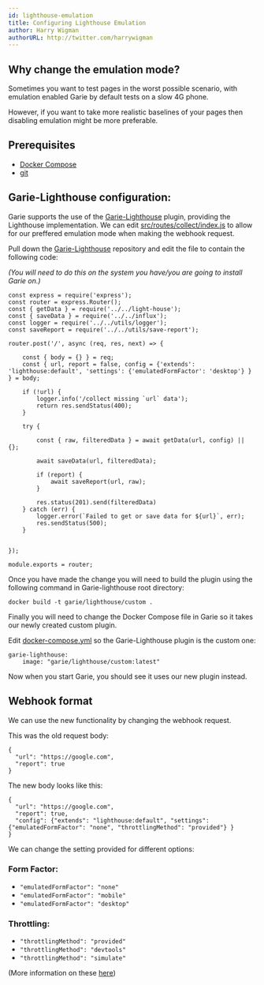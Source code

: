 ```yaml
---
id: lighthouse-emulation
title: Configuring Lighthouse Emulation
author: Harry Wigman
authorURL: http://twitter.com/harrywigman
---
```


## Why change the emulation mode?

Sometimes you want to test pages in the worst possible scenario, with emulation enabled Garie by default tests on a slow 4G phone.

However, if you want to take more realistic baselines of your pages then disabling emulation might be more preferable.

## Prerequisites

- [Docker Compose](https://docs.docker.com/compose/install/)
- [git](https://git-scm.com/)

## Garie-Lighthouse configuration: 

Garie supports the use of the [Garie-Lighthouse](https://github.com/boyney123/garie-lighthouse) plugin, providing the Lighthouse implementation. We can edit [src/routes/collect/index.js](https://github.com/boyney123/garie-lighthouse/blob/master/src/routes/collect/index.js) to allow for our preffered emulation mode when making the webhook request.

Pull down the [Garie-Lighthouse](https://github.com/boyney123/garie-lighthouse) repository and edit the file to contain the following code:

*(You will need to do this on the system you have/you are going to install Garie on.)*
 
```
const express = require('express');
const router = express.Router();
const { getData } = require('../../light-house');
const { saveData } = require('../../influx');
const logger = require('../../utils/logger');
const saveReport = require('../../utils/save-report');

router.post('/', async (req, res, next) => {

    const { body = {} } = req;
    const { url, report = false, config = {'extends': 'lighthouse:default', 'settings': {'emulatedFormFactor': 'desktop'} } } = body;

    if (!url) {
        logger.info('/collect missing `url` data');
        return res.sendStatus(400);
    }

    try {

        const { raw, filteredData } = await getData(url, config) || {};

        await saveData(url, filteredData);

        if (report) {
            await saveReport(url, raw);
        }

        res.status(201).send(filteredData)
    } catch (err) {
        logger.error(`Failed to get or save data for ${url}`, err);
        res.sendStatus(500);
    }


});

module.exports = router;
```

Once you have made the change you will need to build the plugin using the following command in Garie-lighthouse root directory:

``` docker build -t garie/lighthouse/custom . ```

Finally you will need to change the Docker Compose file in Garie so it takes our newly created custom plugin.

Edit [docker-compose.yml](https://github.com/boyney123/garie/blob/master/docker-compose.yml) so the Garie-Lighthouse plugin is the custom one:
```
garie-lighthouse:
	image: "garie/lighthouse/custom:latest"
```
Now when you start Garie, you should see it uses our new plugin instead.

## Webhook format

We can use the new functionality by changing the webhook request.

This was the old request body:

```
{
  "url": "https://google.com",
  "report": true
}
```

The new body looks like this:

```
{
  "url": "https://google.com",
  "report": true,
  "config": {"extends": "lighthouse:default", "settings": {"emulatedFormFactor": "none", "throttlingMethod": "provided"} }
}
```

We can change the setting provided for different options:

### Form Factor:
- ```"emulatedFormFactor": "none"```
- ```"emulatedFormFactor": "mobile"```
- ```"emulatedFormFactor": "desktop"```

###  Throttling:
- ```"throttlingMethod": "provided"```
- ```"throttlingMethod": "devtools"```
- ```"throttlingMethod": "simulate"```

(More information on these [here](https://www.debugbear.com/blog/network-throttling-methods))
